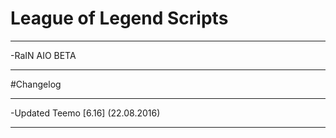 # League of Legend Scripts
___
-RaIN AIO BETA
___
#Changelog
___
-Updated Teemo [6.16] (22.08.2016)
___

